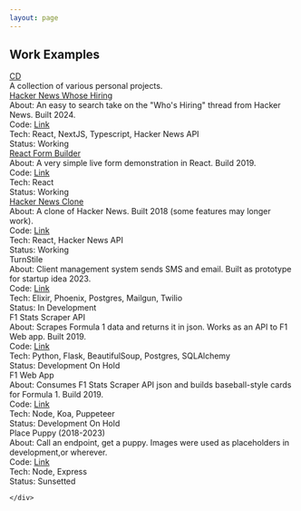 ```yaml
---
layout: page  
---
```

<div class="page-container work-container">
    <div class="work-heading">
        <h2>Work Examples</h2>
        <a href="/chris-del-portfolio">
            <div class="cir icon">CD</div>
        </a>
        <div>
            A collection of various personal projects. 
        </div>
    </div>
    <div class="work-content">
        <div class="work-project">
            <div>
                <a href="https://hackernews-whosehiring.vercel.app/2024/3">Hacker News Whose Hiring</a>
            </div>
            <div>
                About: An easy to search take on the "Who's Hiring" thread from Hacker News. Built 2024.  
            </div>
            <div>
                Code: <a href="https://github.com/chrisdel101/hackernews_whosehiring">Link</a>
            </div>
             <div>
                Tech: React, NextJS, Typescript, Hacker News API
            </div>
             <div>
                Status: Working
            </div>
        </div>
        <div class="work-project">
            <div>
                <a href="https://chrisdel101.github.io/reactFormBuilder/">React Form Builder</a>
            </div>
            <div>
                About: A very simple live form demonstration in React. Build 2019.  
            </div>
            <div>
                Code: <a href="https://github.com/chrisdel101/reactFormBuilder">Link</a>
            </div>
             <div>
                Tech: React
            </div>
             <div>
                Status: Working
            </div>
        </div>
        <div class="work-project">
            <div>
                <a href="https://chrisdel101.github.io/hackernews/#/">Hacker News Clone</a>
            </div>
            <div>
                About: A clone of Hacker News. Built 2018 (some features may longer work). 
            </div>
            <div>
                Code: <a href="https://github.com/chrisdel101/hackernews">Link</a>
            </div>
             <div>
                Tech: React, Hacker News API
            </div>
             <div>
                Status: Working
            </div>
        </div>
        <div class="work-project">
            <div>
                TurnStile
            </div>
            <div>
                About: Client management system sends SMS and email. Built as prototype for startup idea 2023.
            </div>
            <div>
                Code: <a href="https://github.com/chrisdel101/turnStile">Link</a>
            </div>
            <div>
                Tech: Elixir, Phoenix, Postgres, Mailgun, Twilio
            </div>
             <div>
                Status: In Development
            </div>
        </div>
        <div class="work-project">
            <div>
                F1 Stats Scraper API
            </div>
            <div>
                About: Scrapes Formula 1 data and returns it in json. Works as an API to F1 Web app. Built 2019.
            </div>
            <div>
                Code: <a href="https://github.com/chrisdel101/f1-api">Link</a>
            </div>
            <div>
                Tech: Python, Flask, BeautifulSoup, Postgres, SQLAlchemy
            </div>
             <div>
                Status: Development On Hold
            </div>
        </div>
        <div class="work-project">
            <div>
                F1 Web App
            </div>
            <div>
                About: Consumes F1 Stats Scraper API json and builds baseball-style cards for Formula 1. Build 2019.
            </div>
            <div>
                Code: <a href="https://github.com/chrisdel101/f1-web">Link</a>
            </div>
            <div>
                Tech: Node, Koa, Puppeteer
            </div>
             <div>
                Status: Development On Hold
            </div>
        </div>
        <div class="work-project">
            <div>
                Place Puppy (2018-2023)
            </div>
            <div>
                About: Call an endpoint, get a puppy. Images were used as placeholders in development,or wherever.
            </div>
            <div>
                Code: <a href="https://github.com/chrisdel101/place-puppy   ">Link</a>
            </div>
            <div>
                Tech: Node, Express
            </div>
             <div>
                Status: Sunsetted
            </div>
        </div>
        
    </div>
</div>
